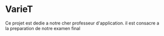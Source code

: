 # VarieT
Ce projet est dedie a notre cher professeur d'application. il est consacre a la preparation de notre examen final

